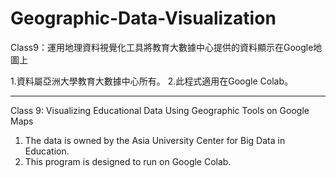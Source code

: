# Geographic-Data-Visualization
Class9：運用地理資料視覺化工具將教育大數據中心提供的資料顯示在Google地圖上

1.資料屬亞洲大學教育大數據中心所有。
2.此程式適用在Google Colab。

---

Class 9: Visualizing Educational Data Using Geographic Tools on Google Maps

1. The data is owned by the Asia University Center for Big Data in Education.
2. This program is designed to run on Google Colab.

